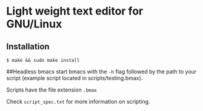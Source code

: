 # Light weight text editor for GNU/Linux

## Installation

`$ make && sudo make install`

##Headless bmacs
start bmacs with the `-h` flag followed by the path to your script (example script located in scripts/testing.bmax).

Scripts have the file extension `.bmax`

Check `script_spec.txt` for more information on scripting.